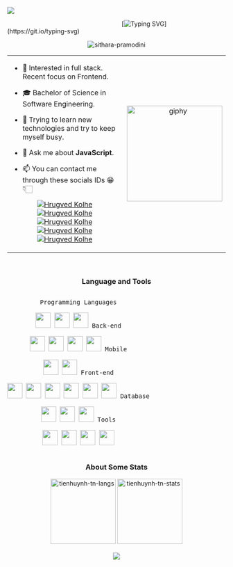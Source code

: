 ![](https://github.com/halfrost/halfrost/blob/master/icons/header_.png)

&nbsp;&nbsp;&nbsp;&nbsp;&nbsp;&nbsp;&nbsp;&nbsp;&nbsp;&nbsp;&nbsp;&nbsp;&nbsp;&nbsp;&nbsp;&nbsp;&nbsp;&nbsp;&nbsp;&nbsp;&nbsp;&nbsp;&nbsp;&nbsp;&nbsp;&nbsp;&nbsp;&nbsp;&nbsp;&nbsp;&nbsp;&nbsp;&nbsp;&nbsp;&nbsp;&nbsp;&nbsp;&nbsp;&nbsp;&nbsp;&nbsp;&nbsp;&nbsp;&nbsp;&nbsp;&nbsp;&nbsp;&nbsp;&nbsp;&nbsp;&nbsp;&nbsp;&nbsp;&nbsp;&nbsp;&nbsp;&nbsp;&nbsp;&nbsp;&nbsp;&nbsp;&nbsp;&nbsp;&nbsp;&nbsp;&nbsp;&nbsp;[![Typing SVG](https://readme-typing-svg.herokuapp.com?font=Architects+Daughter&color=ddaf00&size=30&lines=Hey!+I'm+Sithara+Pramodini+!;I'm+a+Web+Developer;)](https://git.io/typing-svg)
<p align="center">
 <img
   src="https://komarev.com/ghpvc/?username=SitharaPramodini&label=Profile%20views&color=0e75b6&style=flat"  
   alt="sithara-pramodini"
 />
</p>

<table align="center">
 <tr border="none">
  <td width="70%" align="left">
  
- 🧐   Interested in full stack. Recent focus on Frontend.

- 🎓   Bachelor of Science in Software Engineering.

- 🌱 Trying to learn new technologies and try to keep myself busy.

- 💬 Ask me about **JavaScript**.

- 📫 You can contact me through these socials IDs 😁👇🏻  <br/>

<!-----Social Accounts------>

<p align="center">
<a href="https://sitharapramodini.github.io/portfolio_sithara/">
<img border="0" alt="Hrugved Kolhe" src="https://img.icons8.com/external-itim2101-lineal-color-itim2101/40/000000/external-resume-business-recruitment-itim2101-lineal-color-itim2101.png"/>
</a>

<a href="https://www.linkedin.com/in/sithara-pramodini/">
<img border="0" alt="Hrugved Kolhe" src="https://img.icons8.com/doodle/40/000000/linkedin--v2.png"/>
</a>

<a href="https://www.instagram.com/sythxara?igsh=YzAwZjE1ZTI0Zg%3D%3D&utm_source=qr">
<img border="0" alt="Hrugved Kolhe" src="https://img.icons8.com/doodle/38/000000/instagram--v1.png"/>
</a>

<a href="https://www.facebook.com/sitharapramodini?mibextid=LQQJ4d">
<img border="0" alt="Hrugved Kolhe" src="https://img.icons8.com/doodle/40/000000/facebook--v1.png"/>
</a>

<a href="mailto:sitharapramodini@gmail.com">
<img border="0" alt="Hrugved Kolhe" src="https://img.icons8.com/doodle/38/000000/gmail-new.png"/>
</a>
</p>

  
  </td>
  <td width="30%" align="center">
   <img align='right' src="https://img1.picmix.com/output/stamp/normal/2/4/7/4/2384742_0ccd3.gif" width="220" alt="giphy">
  </td>
 </tr>
</table>
<br>

<h3 align="center">Language and Tools </h3>
<p style="display: inline-block;" align="center">
  <kbd>
    <kbd>Programming Languages</kbd>
    <br>
    <br>
    <img width="35px" src="https://github.com/Scar1109/skill-icons/blob/main/icons/Python-Light.svg" /> 
    <img width="35px" src="https://github.com/Scar1109/skill-icons/blob/main/icons/Java-Light.svg" /> 
    <img width="35px" src="https://github.com/Scar1109/skill-icons/blob/main/icons/C.svg" /> 
  </kbd>
  <kbd>
    <kbd>Back-end</kbd>
    <br>
    <br>
    <img width="35px" src="https://cdn.jsdelivr.net/gh/devicons/devicon/icons/dotnetcore/dotnetcore-original.svg" />
    <img width="35px" src="https://cdn.jsdelivr.net/gh/devicons/devicon/icons/dot-net/dot-net-original.svg" />
    <img width="35px" src="https://cdn.jsdelivr.net/gh/devicons/devicon/icons/flask/flask-original-wordmark.svg" />
    <img width="35px" src="https://cdn.jsdelivr.net/gh/devicons/devicon/icons/sqlalchemy/sqlalchemy-plain.svg" />
  </kbd>
   <kbd>
    <kbd>Mobile</kbd>
    <br>
    <br>
    <img width="35px" src="https://cdn.jsdelivr.net/gh/devicons/devicon/icons/dart/dart-original.svg" />
    <img width="35px" src="https://cdn.jsdelivr.net/gh/devicons/devicon/icons/flutter/flutter-plain.svg" />
  </kbd>
  <kbd>
    <kbd>Front-end</kbd>
    <br>
    <br>
    <img width="35px" src="https://cdn.jsdelivr.net/gh/devicons/devicon/icons/html5/html5-original.svg" /> 
    <img width="35px" src="https://cdn.jsdelivr.net/gh/devicons/devicon/icons/css3/css3-plain.svg" /> 
    <img width="35px" src="https://cdn.jsdelivr.net/gh/devicons/devicon/icons/bootstrap/bootstrap-plain.svg" /> 
    <img width="35px" src="https://cdn.jsdelivr.net/gh/devicons/devicon/icons/angularjs/angularjs-plain.svg" />
    <img width="35px" src="https://cdn.jsdelivr.net/gh/devicons/devicon/icons/javascript/javascript-original.svg" />
    <img width="35px" src="https://cdn.jsdelivr.net/gh/devicons/devicon/icons/jquery/jquery-plain.svg" />
  </kbd>
  <kbd>
    <kbd>Database</kbd>
    <br>
    <br>
    <img width="35px" src="https://cdn.jsdelivr.net/gh/devicons/devicon/icons/mysql/mysql-plain.svg" />
    <img width="35px" src="https://cdn.jsdelivr.net/gh/devicons/devicon/icons/microsoftsqlserver/microsoftsqlserver-plain.svg" />
    <img width="35px" src="https://cdn.jsdelivr.net/gh/devicons/devicon/icons/mongodb/mongodb-plain.svg" />
  </kbd>
   <kbd>
    <kbd>Tools</kbd>
    <br>
    <br>
    <img width="35px" src="https://cdn.jsdelivr.net/gh/devicons/devicon/icons/vscode/vscode-original.svg" />
    <img width="35px" src="https://cdn.jsdelivr.net/gh/devicons/devicon/icons/jupyter/jupyter-original.svg" />
    <img width="35px" src="https://cdn.jsdelivr.net/gh/devicons/devicon/icons/pycharm/pycharm-original.svg" />
    <img width="35px" src="https://cdn.jsdelivr.net/gh/devicons/devicon/icons/visualstudio/visualstudio-plain.svg" />
  </kbd>
</p>
<br>

<h3 align="center">About Some Stats </h3>
<div>
 <div align="center">
   <img height="150em" src="https://github-readme-stats.vercel.app/api/top-langs/?username=SitharaPramodini&layout=compact&show_icon=true&theme=algolia" alt="tienhuynh-tn-langs"/>
  <img height="150em" src="https://github-readme-stats.vercel.app/api/?username=SitharaPramodini&layout=compact&show_icon=true&theme=algolia" alt="tienhuynh-tn-stats"/>
 </div>

</div>

<br>

<div align="center">
  <img src="http://github-readme-streak-stats.herokuapp.com?user=SitharaPramodini&theme=algolia&background=0d1117&hide_border=true" />
</div>

<br><br>




